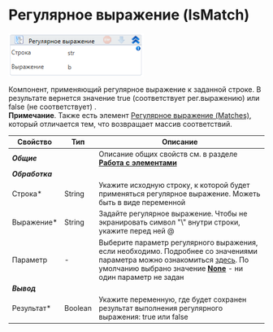 # Регулярное выражение (IsMatch)

![](<../../../../.gitbook/assets/image (264).png>)

Компонент, применяющий регулярное выражение к заданной строке. В результате вернется значение true (соответствует рег.выражению) или false (не соответствует) .\
**Примечание**. Также есть элемент [Регулярное выражение (Matches)](https://docs.primo-rpa.ru/primo-rpa/g\_elements/osnovnye-elementy/els\_data/els\_data\_strings/el\_stringmatches), который отличается тем, что возвращает массив соответствий.

| Свойство        | Тип     | Описание                                                                                                                                                                                                                                                                                                                                                                                       |
| --------------- | ------- | ---------------------------------------------------------------------------------------------------------------------------------------------------------------------------------------------------------------------------------------------------------------------------------------------------------------------------------------------------------------------------------------------- |
| _**Общие**_     |         | Описание общих свойств см. в разделе [**Работа с элементами**](https://docs.primo-rpa.ru/primo-rpa/primo-studio/process/elements)                                                                                                                                                                                                                                                              |
| _**Обработка**_ |         |                                                                                                                                                                                                                                                                                                                                                                                                |
| Строка\*        | String  | Укажите исходную строку, к которой будет применяться регулярное выражение. Можеть быть в виде переменной                                                                                                                                                                                                                                                                                       |
| Выражение\*     | String  | Задайте регулярное выражение. Чтобы не экранировать символ "\\" внутри строки, укажите перед ней @                                                                                                                                                                                                                                                                                             |
| Параметр        | -       | Выберите параметр регулярного выражения, если необходимо. Подробнее со значениями параметра можно ознакомиться [здесь](https://learn.microsoft.com/ru-ru/dotnet/standard/base-types/regular-expression-options). По умолчанию выбрано значение [**None**](https://learn.microsoft.com/ru-ru/dotnet/standard/base-types/regular-expression-options#default-options) - ни один параметр не задан |
| _**Вывод**_     |         |                                                                                                                                                                                                                                                                                                                                                                                                |
| Результат\*     | Boolean | Укажите переменную, где будет сохранен результат выполнения регулярного выражения: true или false                                                                                                                                                                                                                                                                                              |
